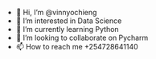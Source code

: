 - 👋 Hi, I’m @vinnyochieng
- 👀 I’m interested in Data Science
- 🌱 I’m currently learning Python
- 💞️ I’m looking to collaborate on Pycharm
- 📫 How to reach me +254728641140

<!---
vinnyochieng/vinnyochieng is a ✨ special ✨ repository because its `README.md` (this file) appears on your GitHub profile.
You can click the Preview link to take a look at your changes.
--->
